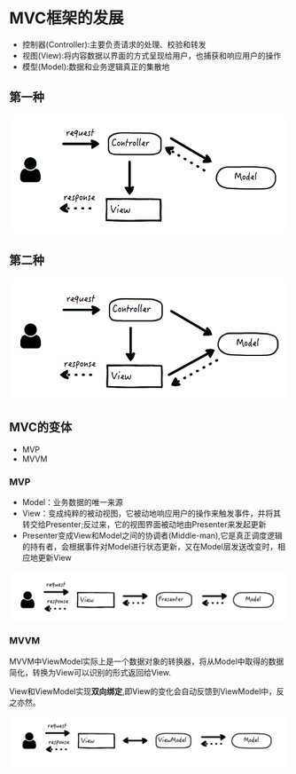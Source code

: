 # MVC框架的发展
- 控制器(Controller):主要负责请求的处理、校验和转发
- 视图(View):将内容数据以界面的方式呈现给用户，也捕获和响应用户的操作
- 模型(Model):数据和业务逻辑真正的集散地

## 第一种
![](img/MVC1.png)  

## 第二种
![](img/MVC2.png)

## MVC的变体
- MVP
- MVVM

### MVP
- Model：业务数据的唯一来源
- View：变成纯粹的被动视图，它被动地响应用户的操作来触发事件，并将其转交给Presenter;反过来，它的视图界面被动地由Presenter来发起更新
- Presenter变成View和Model之间的协调者(Middle-man),它是真正调度逻辑的持有者，会根据事件对Model进行状态更新，又在Model层发送改变时，相应地更新View  

![](img/MVP.png)

### MVVM
MVVM中ViewModel实际上是一个数据对象的转换器，将从Model中取得的数据简化，转换为View可以识别的形式返回给View.  

View和ViewModel实现**双向绑定**,即View的变化会自动反馈到ViewModel中，反之亦然。  

![](img/MVVM.png)